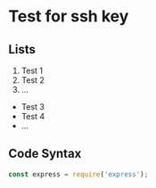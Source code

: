 # Test for ssh key

## Lists

1. Test 1
1. Test 2
1. ...

* Test 3
* Test 4
* ...

## Code Syntax

```javascript
const express = require('express');
```